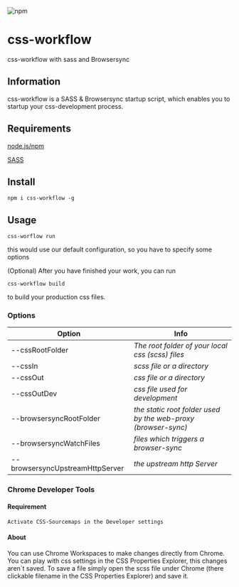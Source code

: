 ![npm][npm-image]

# css-workflow
css-workflow with sass and Browsersync

## Information

css-workflow is a SASS & Browsersync startup script, which enables you to startup your css-development process.

## Requirements

[node.js/npm](https://nodejs.org/en/download/)

[SASS](https://sass-lang.com/install)

## Install
~~~
npm i css-workflow -g
~~~
## Usage
~~~
css-worflow run
~~~
this would use our default configuration, so you have to specify some options

(Optional) After you have finished your work, you can run
~~~
css-workflow build
~~~
to build your production css files.

### Options

Option | Info
  -------------  | -------------
  --cssRootFolder | *The root folder of your local css (scss) files*
  --cssIn | *scss file or a directory*
  --cssOut | *css file or a directory*
  --cssOutDev | *css file used for development*
  --browsersyncRootFolder | *the static root folder used by the web-proxy (browser-sync)*
  --browsersyncWatchFiles | *files which triggers a browser-sync*
  --browsersyncUpstreamHttpServer | *the upstream http Server*

### Chrome Developer Tools

 #### Requirement
    Activate CSS-Sourcemaps in the Developer settings
 
 #### About
 You can use Chrome Workspaces to make changes directly from Chrome.
 You can play with css settings in the CSS Properties Explorer, this changes aren´t saved.
 To save a file simply open the scss file under Chrome (there clickable filename in the CSS Properties Explorer) and save it.

[npm-url]: https://www.npmjs.com/package/css-workflow
[npm-image]: https://img.shields.io/npm/v/css-workflow.svg
